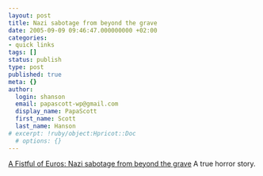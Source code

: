 ```yaml
---
layout: post
title: Nazi sabotage from beyond the grave
date: 2005-09-09 09:46:47.000000000 +02:00
categories:
- quick links
tags: []
status: publish
type: post
published: true
meta: {}
author:
  login: shanson
  email: papascott-wp@gmail.com
  display_name: PapaScott
  first_name: Scott
  last_name: Hanson
# excerpt: !ruby/object:Hpricot::Doc
  # options: {}
---
```

<p><a href="http://fistfulofeuros.net/archives/001865.php" title="A Fistful of Euros: Nazi sabotage from beyond the grave">A Fistful of Euros: Nazi sabotage from beyond the grave</a> A true horror story.</p>
